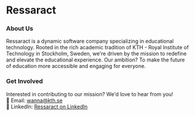 # Ressaract

### About Us
Ressaract is a dynamic software company specializing in educational technology. Rooted in the rich academic tradition of KTH - Royal Institute of Technology in Stockholm, Sweden, we're driven by the mission to redefine and elevate the educational experience. Our ambition? To make the future of education more accessible and engaging for everyone.

### Get Involved
Interested in contributing to our mission? We'd love to hear from you!  
📩 Email: [wanna@kth.se](mailto:wanna@kth.se)  
🔗 LinkedIn: [Ressaract on LinkedIn](https://www.linkedin.com/company/ressaract/)
